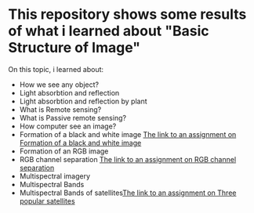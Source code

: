 # This repository shows some results of what i learned about "Basic Structure of Image"
On this topic, i learned about:


*   How we see any object?
*   Light absorbtion and reflection
*   Light absorbtion and reflection by plant
*   What is Remote sensing?
*   What is Passive remote sensing?
*   How computer see an image?
*   Formation of a black and white image
[The link to an assignment on Formation of a black and white image](https://github.com/Ashik-Abdullah-Chowdhury/Basic-GEE-Practice/blob/main/gray-image.png)
*   Formation of an RGB image
*   RGB channel separation
[The link to an assignment on RGB channel separation](https://github.com/Ashik-Abdullah-Chowdhury/Basic-GEE-Practice/blob/main/separated_R_G_B.png)
*   Multispectral imagery
*   Multispectral Bands
*   Multispectral Bands of satellites[The link to an assignment on Three popular satellites](https://github.com/Ashik-Abdullah-Chowdhury/Basic-GEE-Practice/blob/main/Satellite.pdf)
